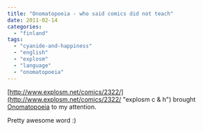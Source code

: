 ```yaml
---
title: "Onomatopoeia - who said comics did not teach"
date: 2011-02-14
categories: 
  - "finland"
tags: 
  - "cyanide-and-happiness"
  - "english"
  - "explosm"
  - "language"
  - "onomatopoeia"
---
```


[http://www.explosm.net/comics/2322/](http://www.explosm.net/comics/2322/ "explosm c & h") brought [Onomatopoeia](http://en.wikipedia.org/wiki/Onomatopoeia "wiki onomatopoeia") to my attention.

Pretty awesome word :)
